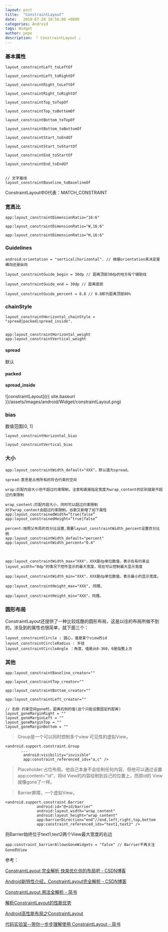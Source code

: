```yaml
---
layout: post
title:  "ConstraintLayout"
date:   2018-07-20 18:56:00 +0800
categories: Android
tags: Widget
author: pepe
description: 『 ConstraintLayout 』
---
```


### **基本属性**
```
layout_constraintLeft_toLeftOf

layout_constraintLeft_toRightOf

layout_constraintRight_toLeftOf

layout_constraintRight_toRightOf

layout_constraintTop_toTopOf

layout_constraintTop_toBottomOf

layout_constraintBottom_toTopOf

layout_constraintBottom_toBottomOf

layout_constraintStart_toEndOf

layout_constraintStart_toStartOf

layout_constraintEnd_toStartOf

layout_constraintEnd_toEndOf


// 文字基线
layout_constraintBaseline_toBaselineOf

```
ConstraintLayout中0代表：MATCH_CONSTRAINT


### **宽高比**
```
app:layout_constraintDimensionRatio="16:6"

app:layout_constraintDimensionRatio="W,16:6"

app:layout_constraintDimensionRatio="H,16:6"
```

### **Guidelines**
```
android:orientation = "vertical|horizontal". // 根据orientation来决定是横向还是纵向

layout_constraintGuide_begin = 30dp // 距离顶部30dp的地方有个辅助线

layout_constraintGuide_end = 30dp // 距离底部

layout_constraintGuide_percent = 0.8 // 0.8即为距离顶部80%

```

### **chainStyle**
```
layout_constraintHorizontal_chainStyle = "spread|packed|spread_inside".


app:layout_constraintHorizontal_weight
app:layout_constraintVertical_weight

```
#### **spread**
默认

#### **packed**

#### **spread_inside**

![constraintLayout]({{ site.baseurl }}/assets/images/android/Widget/constraintLayout.png)


### **bias**
数值范围[0, 1]
```
layout_constraintHorizontal_bias

layout_constraintVertical_bias
```

### **大小**
```
app:layout_constraintWidth_default="XXX"，默认值为spread。

spread:意思是占用所有的符合约束的空间

wrap:匹配内容大小但不超过约束限制，注意和直接指定宽度为wrap_content的区别就是不超过约束限制

wrap_content:匹配内容大小，同时可以超过约束限制
对于wrap_content会超过约束限制，谷歌又新增了如下属性
app:layout_constrainedWidth=”true|false”
app:layout_constrainedHeight=”true|false”

percent:按照父布局的百分比设置,需要layout_constraintWidth_percent设置百分比例
app:layout_constraintWidth_default="percent"
app:layout_constraintWidth_percent="0.4"



app:layout_constraintWidth_max="XXX"，XXX是dp单位数值，表示在有约束且layout_width="0dp"的情况下控件显示的最大宽度，现在可以控制最大显示宽度

app:layout_constraintWidth_min="XXX"，XXX是dp单位数值，表示最小的显示宽度。

app:layout_constraintHeight_max="XXX", 同理。

app:layout_constraintHeight_min="XXX"，同理。

```

### **圆形布局**
ConstraintLayout还提供了一种比较炫酷的圆形布局，这是以往的布局所做不到的。涉及到的属性也很简单，就下面三个：
```
layout_constraintCircle : 圆心，值是某个view的id
layout_constraintCircleRadius : 半径
layout_constraintCircleAngle ：角度，值是从0-360，0是指整上方
```

### **其他**
```
app:layout_constraintBaseline_creator=""

app:layout_constraintTop_creator=""

app:layout_constraintBottom_creator=""

app:layout_constraintLeft_creator=""

// 右侧 约束空间gone时，距离右侧的值(这个只能设置固定的距离)
layout_goneMarginRight = ""
layout_goneMarginLeft = ""
layout_goneMarginTop = ""
layout_goneMarginBottom = ""

```

> Group是一个可以同时控制多个view 可见性的虚拟View。

```
<android.support.constraint.Group
       ...
        android:visibility="invisible"
        app:constraint_referenced_ids="a,c" />
```


> Placeholder:占位布局。他自己本身不会绘制任何内容，但他可以通过设置app:content="id"，将id View的内容绘制到自己的位置上，而原id的 View就像gone了一样。

> Barrier屏障，一个虚拟View。

```
<android.support.constraint.Barrier
              android:id="@+id/barrier"
              android:layout_width="wrap_content"
              android:layout_height="wrap_content"
              app:barrierDirection="end"//end,left,right,top,bottom
              app:constraint_referenced_ids="text1,text2" />
```

则Barrier始终位于text1,text2两个View最大宽度的右边

```
app:constraint_barrierAllowsGoneWidgets = "false" // Barrier不再关注Gone的View
```




参考：

[ConstraintLayout 完全解析 快来优化你的布局吧 - CSDN博客](https://blog.csdn.net/lmj623565791/article/details/78011599?utm_source=tuicool&utm_medium=referral)

[Android新特性介绍，ConstraintLayout完全解析 - CSDN博客](https://blog.csdn.net/guolin_blog/article/details/53122387)

[ConstraintLayout 用法全解析 - 简书](https://www.jianshu.com/p/502127a493fb)

[解析ConstraintLayout的性能优势](https://mp.weixin.qq.com/s?__biz=MzAwODY4OTk2Mg==&mid=2652044589&idx=1&sn=36f09ada2b279b0c56fcd91085ebe93a&chksm=808d5d68b7fad47e4de2704b24e51fd57799d19f1f7b334aaa9bfa2671c34ca8cc6bcd493882&scene=21#wechat_redirect)

[Android高性能布局之ConstraintLayout](https://mp.weixin.qq.com/s/aVkX88v-SUiFoh8UKPRTgQ)

[代码实验室--带你一步步理解使用 ConstraintLayout - 简书](https://www.jianshu.com/p/793f76cf9fea)





















